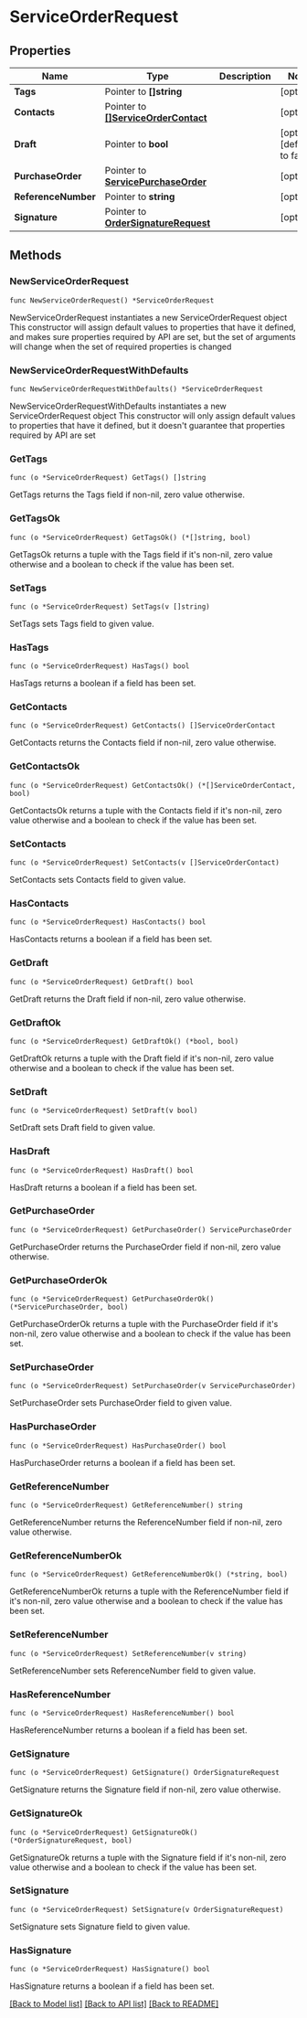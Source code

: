 # ServiceOrderRequest

## Properties

Name | Type | Description | Notes
------------ | ------------- | ------------- | -------------
**Tags** | Pointer to **[]string** |  | [optional] 
**Contacts** | Pointer to [**[]ServiceOrderContact**](ServiceOrderContact.md) |  | [optional] 
**Draft** | Pointer to **bool** |  | [optional] [default to false]
**PurchaseOrder** | Pointer to [**ServicePurchaseOrder**](ServicePurchaseOrder.md) |  | [optional] 
**ReferenceNumber** | Pointer to **string** |  | [optional] 
**Signature** | Pointer to [**OrderSignatureRequest**](OrderSignatureRequest.md) |  | [optional] 

## Methods

### NewServiceOrderRequest

`func NewServiceOrderRequest() *ServiceOrderRequest`

NewServiceOrderRequest instantiates a new ServiceOrderRequest object
This constructor will assign default values to properties that have it defined,
and makes sure properties required by API are set, but the set of arguments
will change when the set of required properties is changed

### NewServiceOrderRequestWithDefaults

`func NewServiceOrderRequestWithDefaults() *ServiceOrderRequest`

NewServiceOrderRequestWithDefaults instantiates a new ServiceOrderRequest object
This constructor will only assign default values to properties that have it defined,
but it doesn't guarantee that properties required by API are set

### GetTags

`func (o *ServiceOrderRequest) GetTags() []string`

GetTags returns the Tags field if non-nil, zero value otherwise.

### GetTagsOk

`func (o *ServiceOrderRequest) GetTagsOk() (*[]string, bool)`

GetTagsOk returns a tuple with the Tags field if it's non-nil, zero value otherwise
and a boolean to check if the value has been set.

### SetTags

`func (o *ServiceOrderRequest) SetTags(v []string)`

SetTags sets Tags field to given value.

### HasTags

`func (o *ServiceOrderRequest) HasTags() bool`

HasTags returns a boolean if a field has been set.

### GetContacts

`func (o *ServiceOrderRequest) GetContacts() []ServiceOrderContact`

GetContacts returns the Contacts field if non-nil, zero value otherwise.

### GetContactsOk

`func (o *ServiceOrderRequest) GetContactsOk() (*[]ServiceOrderContact, bool)`

GetContactsOk returns a tuple with the Contacts field if it's non-nil, zero value otherwise
and a boolean to check if the value has been set.

### SetContacts

`func (o *ServiceOrderRequest) SetContacts(v []ServiceOrderContact)`

SetContacts sets Contacts field to given value.

### HasContacts

`func (o *ServiceOrderRequest) HasContacts() bool`

HasContacts returns a boolean if a field has been set.

### GetDraft

`func (o *ServiceOrderRequest) GetDraft() bool`

GetDraft returns the Draft field if non-nil, zero value otherwise.

### GetDraftOk

`func (o *ServiceOrderRequest) GetDraftOk() (*bool, bool)`

GetDraftOk returns a tuple with the Draft field if it's non-nil, zero value otherwise
and a boolean to check if the value has been set.

### SetDraft

`func (o *ServiceOrderRequest) SetDraft(v bool)`

SetDraft sets Draft field to given value.

### HasDraft

`func (o *ServiceOrderRequest) HasDraft() bool`

HasDraft returns a boolean if a field has been set.

### GetPurchaseOrder

`func (o *ServiceOrderRequest) GetPurchaseOrder() ServicePurchaseOrder`

GetPurchaseOrder returns the PurchaseOrder field if non-nil, zero value otherwise.

### GetPurchaseOrderOk

`func (o *ServiceOrderRequest) GetPurchaseOrderOk() (*ServicePurchaseOrder, bool)`

GetPurchaseOrderOk returns a tuple with the PurchaseOrder field if it's non-nil, zero value otherwise
and a boolean to check if the value has been set.

### SetPurchaseOrder

`func (o *ServiceOrderRequest) SetPurchaseOrder(v ServicePurchaseOrder)`

SetPurchaseOrder sets PurchaseOrder field to given value.

### HasPurchaseOrder

`func (o *ServiceOrderRequest) HasPurchaseOrder() bool`

HasPurchaseOrder returns a boolean if a field has been set.

### GetReferenceNumber

`func (o *ServiceOrderRequest) GetReferenceNumber() string`

GetReferenceNumber returns the ReferenceNumber field if non-nil, zero value otherwise.

### GetReferenceNumberOk

`func (o *ServiceOrderRequest) GetReferenceNumberOk() (*string, bool)`

GetReferenceNumberOk returns a tuple with the ReferenceNumber field if it's non-nil, zero value otherwise
and a boolean to check if the value has been set.

### SetReferenceNumber

`func (o *ServiceOrderRequest) SetReferenceNumber(v string)`

SetReferenceNumber sets ReferenceNumber field to given value.

### HasReferenceNumber

`func (o *ServiceOrderRequest) HasReferenceNumber() bool`

HasReferenceNumber returns a boolean if a field has been set.

### GetSignature

`func (o *ServiceOrderRequest) GetSignature() OrderSignatureRequest`

GetSignature returns the Signature field if non-nil, zero value otherwise.

### GetSignatureOk

`func (o *ServiceOrderRequest) GetSignatureOk() (*OrderSignatureRequest, bool)`

GetSignatureOk returns a tuple with the Signature field if it's non-nil, zero value otherwise
and a boolean to check if the value has been set.

### SetSignature

`func (o *ServiceOrderRequest) SetSignature(v OrderSignatureRequest)`

SetSignature sets Signature field to given value.

### HasSignature

`func (o *ServiceOrderRequest) HasSignature() bool`

HasSignature returns a boolean if a field has been set.


[[Back to Model list]](../README.md#documentation-for-models) [[Back to API list]](../README.md#documentation-for-api-endpoints) [[Back to README]](../README.md)


